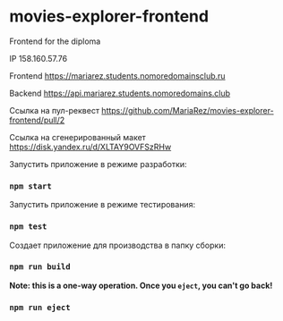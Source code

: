 # movies-explorer-frontend
Frontend for the diploma

IP 158.160.57.76

Frontend https://mariarez.students.nomoredomainsclub.ru

Backend https://api.mariarez.students.nomoredomains.club

Ссылка на пул-реквест https://github.com/MariaRez/movies-explorer-frontend/pull/2

Ссылка на сгенерированный макет https://disk.yandex.ru/d/XLTAY9OVFSzRHw

Запустить приложение в режиме разработки:

### `npm start`

Запустить приложение в режиме тестирования:

### `npm test`

Создает приложение для производства в папку сборки:

### `npm run build`

**Note: this is a one-way operation. Once you `eject`, you can't go back!**

### `npm run eject`